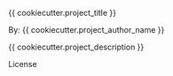 {{ cookiecutter.project_title }}

By: {{ cookiecutter.project_author_name }}

{{ cookiecutter.project_description }}

License